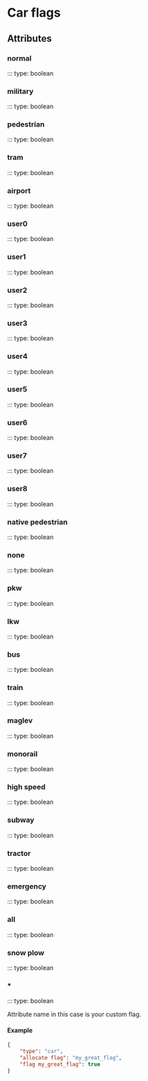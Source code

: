 # Car flags

## Attributes

### normal
::: type: boolean

### military
::: type: boolean

### pedestrian
::: type: boolean

### tram
::: type: boolean

### airport
::: type: boolean

### user0
::: type: boolean

### user1
::: type: boolean

### user2
::: type: boolean

### user3
::: type: boolean

### user4
::: type: boolean

### user5
::: type: boolean

### user6
::: type: boolean

### user7
::: type: boolean

### user8
::: type: boolean

### native pedestrian
::: type: boolean

### none
::: type: boolean

### pkw
::: type: boolean

### lkw
::: type: boolean

### bus
::: type: boolean

### train
::: type: boolean

### maglev
::: type: boolean

### monorail
::: type: boolean

### high speed
::: type: boolean

### subway
::: type: boolean

### tractor
::: type: boolean

### emergency
::: type: boolean

### all
::: type: boolean

### snow plow
::: type: boolean

### *
::: type: boolean

Attribute name in this case is your custom flag.

#### Example
```json
{
    "type": "car",
    "allocate flag": "my_great_flag",
    "flag my_great_flag": true
}
```
